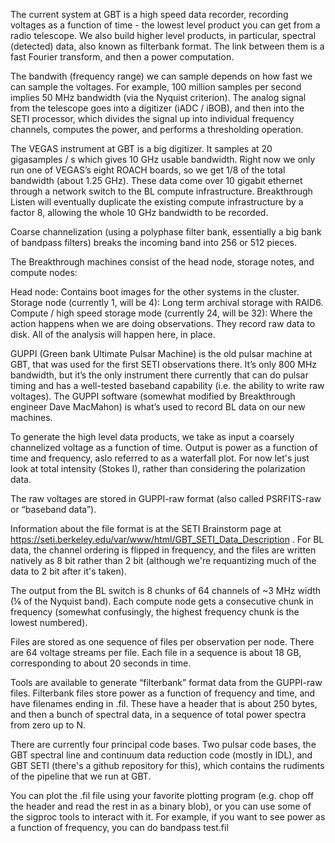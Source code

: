 The current system at GBT is a high speed data recorder, recording voltages as a function of time - the lowest level product you can get from a radio telescope. We also build higher level products, in particular, spectral (detected) data, also known as filterbank format. The link between them is a fast Fourier transform, and then a power computation.

The bandwith (frequency range) we can sample depends on how fast we can sample the voltages. For example, 100 million samples per second implies 50 MHz bandwidth (via the Nyquist criterion). The analog signal from the telescope goes into a digitizer (iADC / iBOB), and then into the SETI processor, which divides the signal up into individual frequency channels, computes the power, and performs a thresholding operation.

The VEGAS instrument at GBT is a big digitizer. It samples at 20 gigasamples / s which gives 10 GHz usable bandwidth. Right now we only run one of VEGAS’s eight ROACH boards, so we get 1/8 of the total bandwidth (about 1.25 GHz). These data come over 10 gigabit ethernet through a network switch to the BL compute infrastructure. Breakthrough Listen will eventually duplicate the existing compute infrastructure by a factor 8, allowing the whole 10 GHz bandwidth to be recorded.

Coarse channelization (using a polyphase filter bank, essentially a big bank of bandpass filters) breaks the incoming band into 256 or 512 pieces.

The Breakthrough machines consist of the head node, storage notes, and compute nodes:

Head node: Contains boot images for the other systems in the cluster.
Storage node (currently 1, will be 4): Long term archival storage with RAID6.
Compute / high speed storage mode (currently 24, will be 32): Where the action happens when we are doing observations. They record raw data to disk. All of the analysis will happen here, in place.

GUPPI (Green bank Ultimate Pulsar Machine) is the old pulsar machine at GBT, that was used for the first SETI observations there. It’s only 800 MHz bandwidth, but it’s the only instrument there currently that can do pulsar timing and has a well-tested baseband capability (i.e. the ability to write raw voltages). The GUPPI software (somewhat modified by Breakthrough engineer Dave MacMahon) is what’s used to record BL data on our new machines.

To generate the high level data products, we take as input a coarsely channelized voltage as a function of time. Output is power as a function of time and frequency, aslo referred to as a waterfall plot. For now let's just look at total intensity (Stokes I), rather than considering the polarization data.

The raw voltages are stored in GUPPI-raw format (also called PSRFITS-raw or “baseband data”).

Information about the file format is at the SETI Brainstorm page at https://seti.berkeley.edu/var/www/html/GBT_SETI_Data_Description . For BL data, the channel ordering is flipped in frequency, and the files are written natively as 8 bit rather than 2 bit (although we're requantizing much of the data to 2 bit after it's taken).

The output from the BL switch is 8 chunks of 64 channels of ~3 MHz width (⅛ of the Nyquist band). Each compute node gets a consecutive chunk in frequency (somewhat confusingly, the highest frequency chunk is the lowest numbered).

Files are stored as one sequence of files per observation per node. There are 64 voltage streams per file. Each file in a sequence is about 18 GB, corresponding to about 20 seconds in time.

Tools are available to generate “filterbank” format data from the GUPPI-raw files. Filterbank files store power as a function of frequency and time, and have filenames ending in .fil. These have a header that is about 250 bytes, and then a bunch of spectral data, in a sequence of total power spectra from zero up to N.

There are currently four principal code bases. Two pulsar code bases, the GBT spectral line and continuum data reduction code (mostly in IDL), and GBT SETI (there's a github repository for this), which contains the rudiments of the pipeline that we run at GBT. 

You can plot the .fil file using your favorite plotting program (e.g. chop off the header and read the rest in as a binary blob), or you can use some of the sigproc tools to interact with it. For example, if you want to see power as a function of frequency, you can do
bandpass test.fil

